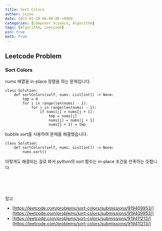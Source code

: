```yaml
---
title: Sort Colors
author: icyou
date: 2023-03-20 00:00:00 +0900
categories: [Computer Science, Algorithm]
tags: [Algorithm, Leetcode]
pin: true
math: true
---
```


## Leetcode Problem

### Sort Colors
nums 배열을 in-place 정렬을 하는 문제입니다.

```
class Solution:
    def sortColors(self, nums: List[int]) -> None:
        tmp = 0
        for i in range(len(nums) - 1):
            for j in range(len(nums) - 1):
                if nums[j] > nums[j + 1]:
                    tmp = nums[j]
                    nums[j] = nums[j + 1]
                    nums[j + 1] = tmp

```
bubble sort를 사용하여 문제를 해결했습니다.

```
class Solution:
    def sortColors(self, nums: List[int]) -> None:
        nums.sort()
```
이렇게도 해결되는 걸로 봐서 python의 sort 함수는 in-place 조건을 만족하는 듯합니다.

<br/><br/><br/><br/>
참고 
- [https://leetcode.com/problems/sort-colors/submissions/919409953/](https://leetcode.com/problems/sort-colors/submissions/919409953/)
- [https://leetcode.com/problems/sort-colors/submissions/919411213/](https://leetcode.com/problems/sort-colors/submissions/919411213/)